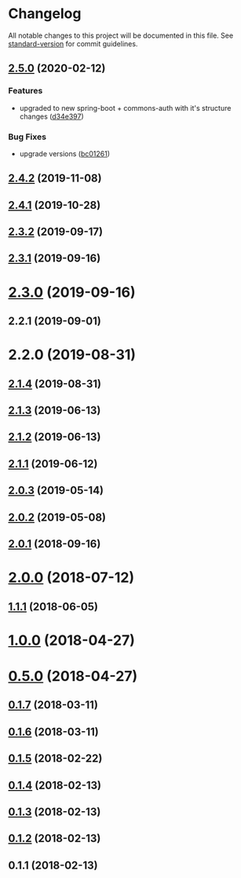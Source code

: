 # Changelog

All notable changes to this project will be documented in this file. See [standard-version](https://github.com/conventional-changelog/standard-version) for commit guidelines.

## [2.5.0](https://github.com/rocketbase-io/generator-spring-rest-commons/compare/v2.4.2...v2.5.0) (2020-02-12)


### Features

* upgraded to new spring-boot + commons-auth with it's structure changes ([d34e397](https://github.com/rocketbase-io/generator-spring-rest-commons/commit/d34e397b83d0286f667ce3e98e100f7cdd6fe547))


### Bug Fixes

* upgrade versions ([bc01261](https://github.com/rocketbase-io/generator-spring-rest-commons/commit/bc01261550b6e6adf84f08afa0e20ac9014c4be0))

<a name="2.4.2"></a>
## [2.4.2](https://github.com/rocketbase-io/generator-spring-rest-commons/compare/v2.4.1...v2.4.2) (2019-11-08)



<a name="2.4.1"></a>
## [2.4.1](https://github.com/rocketbase-io/generator-spring-rest-commons/compare/v2.3.2...v2.4.1) (2019-10-28)



<a name="2.3.2"></a>
## [2.3.2](https://github.com/rocketbase-io/generator-spring-rest-commons/compare/v2.3.1...v2.3.2) (2019-09-17)



<a name="2.3.1"></a>
## [2.3.1](https://github.com/rocketbase-io/generator-spring-rest-commons/compare/v2.3.0...v2.3.1) (2019-09-16)



<a name="2.3.0"></a>
# [2.3.0](https://github.com/rocketbase-io/generator-spring-rest-commons/compare/v2.1.4...v2.3.0) (2019-09-16)



<a name="2.2.1"></a>
## 2.2.1 (2019-09-01)



<a name="2.2.0"></a>
# 2.2.0 (2019-08-31)



<a name="2.1.4"></a>
## [2.1.4](https://github.com/rocketbase-io/generator-spring-rest-commons/compare/v2.1.3...v2.1.4) (2019-08-31)



<a name="2.1.3"></a>
## [2.1.3](https://github.com/rocketbase-io/generator-spring-rest-commons/compare/v2.1.2...v2.1.3) (2019-06-13)



<a name="2.1.2"></a>
## [2.1.2](https://github.com/rocketbase-io/generator-spring-rest-commons/compare/v2.1.1...v2.1.2) (2019-06-13)



<a name="2.1.1"></a>
## [2.1.1](https://github.com/rocketbase-io/generator-spring-rest-commons/compare/v2.0.3...v2.1.1) (2019-06-12)



<a name="2.0.3"></a>
## [2.0.3](https://github.com/rocketbase-io/generator-spring-rest-commons/compare/v2.0.2...v2.0.3) (2019-05-14)



<a name="2.0.2"></a>
## [2.0.2](https://github.com/rocketbase-io/generator-spring-rest-commons/compare/v2.0.1...v2.0.2) (2019-05-08)



<a name="2.0.1"></a>
## [2.0.1](https://github.com/rocketbase-io/generator-spring-rest-commons/compare/v2.0.0...v2.0.1) (2018-09-16)



<a name="2.0.0"></a>
# [2.0.0](https://github.com/rocketbase-io/generator-spring-rest-commons/compare/v1.1.1...v2.0.0) (2018-07-12)



<a name="1.1.1"></a>
## [1.1.1](https://github.com/rocketbase-io/generator-spring-rest-commons/compare/v1.0.0...v1.1.1) (2018-06-05)



<a name="1.0.0"></a>
# [1.0.0](https://github.com/rocketbase-io/generator-spring-rest-commons/compare/v0.5.0...v1.0.0) (2018-04-27)



<a name="0.5.0"></a>
# [0.5.0](https://github.com/rocketbase-io/generator-spring-rest-commons/compare/v0.1.7...v0.5.0) (2018-04-27)



<a name="0.1.7"></a>
## [0.1.7](https://github.com/rocketbase-io/generator-spring-rest-commons/compare/v0.1.6...v0.1.7) (2018-03-11)



<a name="0.1.6"></a>
## [0.1.6](https://github.com/rocketbase-io/generator-spring-rest-commons/compare/v0.1.5...v0.1.6) (2018-03-11)



<a name="0.1.5"></a>
## [0.1.5](https://github.com/rocketbase-io/generator-spring-rest-commons/compare/v0.1.4...v0.1.5) (2018-02-22)



<a name="0.1.4"></a>
## [0.1.4](https://github.com/rocketbase-io/generator-spring-rest-commons/compare/v0.1.3...v0.1.4) (2018-02-13)



<a name="0.1.3"></a>
## [0.1.3](https://github.com/rocketbase-io/generator-spring-rest-commons/compare/v0.1.2...v0.1.3) (2018-02-13)



<a name="0.1.2"></a>
## [0.1.2](https://github.com/rocketbase-io/generator-spring-rest-commons/compare/v0.1.1...v0.1.2) (2018-02-13)



<a name="0.1.1"></a>
## 0.1.1 (2018-02-13)
